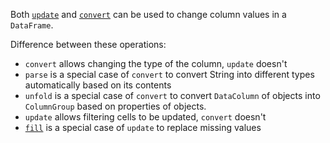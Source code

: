 [//]: # (title: Update / convert values)

Both [`update`](update.md) and [`convert`](convert.md) can be used to change column values in a `DataFrame`.

Difference between these operations:
* `convert` allows changing the type of the column, `update` doesn't
* `parse` is a special case of `convert` to convert String into different types automatically based on its contents
* `unfold` is a special case of `convert` to convert `DataColumn` of objects into `ColumnGroup` based on properties of objects.
* `update` allows filtering cells to be updated, `convert` doesn't
* [`fill`](fill.md) is a special case of `update` to replace missing values
